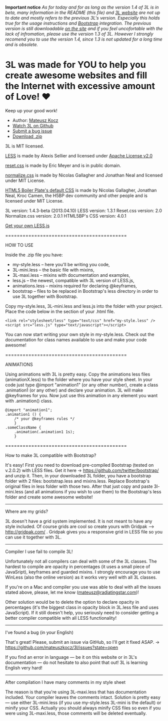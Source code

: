 __Important notice__
*As for today and for as long as the version 1.4 of 3L is in beta, many information in the README (this file) and [3L website](http://mateuszkocz.github.io/3l/) are not up to date and mostly refers to the previous 3L's version. Especially this holds true for the usage instructions and [Bootstrap](http://twitter.github.io/bootstrap/) integration.*
*The previous version is still downloadable [on the site](http://mateuszkocz.github.io/3l/) and if you feel uncofortable with the lack of infromation, please use the version 1.3 of 3L. However I strongly recomend you to use the version 1.4, since 1.3 is not updated for a long time and is obsolete.*

# 3L was made for YOU to help you create awesome websites and fill the Internet with excessive amount of Love! ♥

Keep up your good work!

* Author: [Mateusz Kocz](http://radiatingstar.com)
* [Watch 3L on Github](https://github.com/mateuszkocz/3l)
* [Submit a bug issue](https://github.com/mateuszkocz/3l/issues?state=open)
* [Download .zip](https://github.com/downloads/mateuszkocz/3l/3l-v1.4.0-beta.zip)

3L is MIT licensed.

[LESS](http://lesscss.org/) is made by Alexis Sellier and licensed under [Apache License v2.0](http://www.apache.org/licenses/LICENSE-2.0)

[reset.css](http://meyerweb.com/eric/tools/css/reset/) is made by Eric Meyer and is in public domain.

[normalize.css](http://necolas.github.com/normalize.css/) is made by Nicolas Gallagher and Jonathan Neal and licensed under MIT License.

[HTML5 Boiler Plate's default CSS](http://html5boilerplate.com/) is made by Nicolas Gallagher, Jonathan Neal, Kroc Camen, the H5BP dev community and other people and is licensed under MIT License.

3L version: 1.4.3-beta (2013.04.10)
LESS version: 1.3.1
Reset.css version: 2.0
Normalize.css version: 2.0.1
HTML5BP's CSS version: 4.0.1

[Get your own LESS.js](http://lesscss.org/)

==========================================

HOW TO USE

Inside the .zip file you have:

* my-style.less – here you'll be writing you code,
* 3L-mini.less – the basic file with mixins,
* 3L-maxi.less – mixins with documentation and examples,
* less.js – the newest, compatible with 3L version of LESS.js,
* animations.less – mixins required for declaring @keyframes,
* bootstrap – files to be replaced in Bootstrap's less directory in order to use 3L together with Bootstrap.

Copy my-style.less, 3L-mini.less and less.js into the folder with your project. Place the code below in the <head> section of your .html file.

	<link rel="stylesheet/less" type="text/css" href="my-style.less" />
	<script src="less.js" type="text/javascript"></script>

You can now start writing your own style in my-style.less. Check out the documentation for class names available to use and make your code awesome!

==========================================

ANIMATIONS

Using animations with 3L is pretty easy. Copy the animations less files (animationX.less) to the folder where you have your style sheet. In your code just type @import "animation1" (or any other number), create a class .animation1 (or any other) and declare your animation. 3L will make @keyframes for you. Now just use this animation in any element you want with .animation() class.

	@import "animation1";
	.animation1 () {
		/* your @keyframes rules */
		}
	.someClassName {
		.animation(.animation1 1s);
		}
	
==========================================

How to make 3L compatible with Bootstrap?

It's easy! First you need to download pre-compiled Bootstrap (tested on v.2.0.2) with LESS files. Get it here -> https://github.com/twitter/bootstrap/ and unzip it. Then, in your downloaded 3L folder, you have a bootstrap folder with 2 files: bootstrap.less and mixins.less. Replace Bootstrap's original files in less folder with those two. After that just copy and paste 3l-mini.less (and all animations if you wish to use them) to the Bootstrap's less folder and create some awesome website!

---

Where are my grids?

3L doesn't have a grid system implemented. It is not meant to have any style included. Of course grids are cool so create yours with Gridpak —> http://gridpak.com/ . Gridpak gives you a responsive grid in LESS file so you can use it together with 3L.

---

Compiler I use fail to compile 3L!

Unfortunately not all compilers can deal with some of the 3L classes. The hardest to compile are opacity in percentages (it uses a small piece of JavaSript), keyframes and guarded mixins. I strongly encourage you to use WinLess (also the online version) as it works very well with all 3L classes.

If you're on a Mac and compiler you use was able to deal with all the issues stated above, please, let me know (mateusz@radiatingstar.com)!

Other solution would be to delete the option to declare opacity in percentages (it's the biggest class in opacity block in 3L.less file and uses JavaScript). If it still doesn't help, you seriously need to consider getting a better compiler compatible with all LESS functionality!

---

I've found a bug (in your English)

That's great! Please, submit an issue via GitHub, so I'll get it fixed ASAP. -> https://github.com/mateuszkocz/3l/issues?state=open

If you find an error in language — be it on this website or in 3L's documentation — do not hesitate to also point that out! 3L is learning English very hard!

---

After compilation I have many comments in my style sheet

The reason is that you're using 3L-maxi.less that has documentation included. Your compiler leaves the comments intact. Solution is pretty easy — use either 3L-mini.less (if you use my-style.less 3L-mini is the default) or minify your CSS. Actually you should always minify CSS files so even if you were using 3L-maxi.less, those comments will be deleted eventually.
